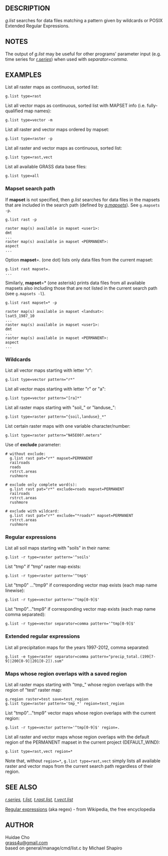 ## DESCRIPTION

*g.list* searches for data files matching a pattern given by wildcards
or POSIX Extended Regular Expressions.

## NOTES

The output of *g.list* may be useful for other programs\' parameter
input (e.g. time series for *[r.series](r.series.html)*) when used with
*separator=comma*.

## EXAMPLES

List all raster maps as continuous, sorted list:

```
g.list type=rast
```

List all vector maps as continuous, sorted list with MAPSET info (i.e.
fully-qualified map names):

```
g.list type=vector -m
```

List all raster and vector maps ordered by mapset:

```
g.list type=raster -p
```

List all raster and vector maps as continuous, sorted list:

```
g.list type=rast,vect
```

List all available GRASS data base files:

```
g.list type=all
```

### Mapset search path

If **mapset** is not specified, then *g.list* searches for data files in
the mapsets that are included in the search path (defined by
*[g.mapsets](g.mapsets.html)*). See `g.mapsets -p`.

```
g.list rast -p

raster map(s) available in mapset <user1>:
dmt
...
raster map(s) available in mapset <PERMANENT>:
aspect
...
```

Option **mapset**=. (one dot) lists only data files from the current
mapset:

```
g.list rast mapset=.
...
```

Similarly, **mapset**=\* (one asterisk) prints data files from all
available mapsets also including those that are not listed in the
current search path (see `g.mapsets -l`).

```
g.list rast mapset=* -p

raster map(s) available in mapset <landsat>:
lsat5_1987_10
...
raster map(s) available in mapset <user1>:
dmt
...
raster map(s) available in mapset <PERMANENT>:
aspect
...
```

### Wildcards

List all vector maps starting with letter \"r\":

```
g.list type=vector pattern="r*"
```

List all vector maps starting with letter \"r\" or \"a\":

```
g.list type=vector pattern="[ra]*"
```

List all raster maps starting with \"soil\_\" or \"landuse\_\":

```
g.list type=raster pattern="{soil,landuse}_*"
```

List certain raster maps with one variable character/number:

```
g.list type=raster pattern="N45E00?.meters"
```

Use of **exclude** parameter:

```
# without exclude:
  g.list rast pat="r*" mapset=PERMANENT
  railroads
  roads
  rstrct.areas
  rushmore

# exclude only complete word(s):
  g.list rast pat="r*" exclude=roads mapset=PERMANENT
  railroads
  rstrct.areas
  rushmore

# exclude with wildcard:
  g.list rast pat="r*" exclude="*roads*" mapset=PERMANENT
  rstrct.areas
  rushmore
```

### Regular expressions

List all soil maps starting with \"soils\" in their name:

```
g.list -r type=raster pattern='^soils'
```

List \"tmp\" if \"tmp\" raster map exists:

```
g.list -r type=raster pattern='^tmp$'
```

List \"tmp0\" \...\"tmp9\" if corresponding vector map exists (each map
name linewise):

```
g.list -r type=vector pattern='^tmp[0-9]$'
```

List \"tmp0\"\...\"tmp9\" if corresponding vector map exists (each map
name comma separated):

```
g.list -r type=vector separator=comma pattern='^tmp[0-9]$'
```

### Extended regular expressions

List all precipitation maps for the years 1997-2012, comma separated:

```
g.list -e type=raster separator=comma pattern="precip_total.(199[7-9]|200[0-9]|201[0-2]).sum"
```

### Maps whose region overlaps with a saved region

List all raster maps starting with \"tmp\_\" whose region overlaps with
the region of \"test\" raster map:

```
g.region raster=test save=test_region
g.list type=raster pattern='tmp_*' region=test_region
```

List \"tmp0\"\...\"tmp9\" vector maps whose region overlaps with the
current region:

```
g.list -r type=vector pattern='^tmp[0-9]$' region=.
```

List all raster and vector maps whose region overlaps with the default
region of the PERMANENT mapset in the current project (DEFAULT_WIND):

```
g.list type=rast,vect region=*
```

Note that, without `region=*`, `g.list type=rast,vect` simply lists all
available raster and vector maps from the current search path regardless
of their region.

## SEE ALSO

*[r.series](r.series.html), [t.list](t.list.html),
[t.rast.list](t.rast.list.html), [t.vect.list](t.vect.list.html)*

[Regular expressions](http://en.wikipedia.org/wiki/Regular_expression)
(aka regex) - from Wikipedia, the free encyclopedia

## AUTHOR

Huidae Cho\
grass4u@gmail.com\
based on general/manage/cmd/list.c by Michael Shapiro
